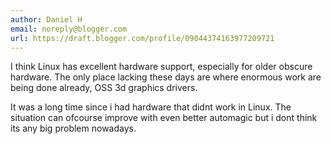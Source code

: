 ```yaml
---
author: Daniel H
email: noreply@blogger.com
url: https://draft.blogger.com/profile/09044374163977209721
---
```


I think Linux has excellent hardware support, especially for older obscure hardware. The only place lacking these days are where enormous work are being done already, OSS 3d graphics drivers.

It was a long time since i had hardware that didnt work in Linux. The situation can ofcourse improve with even better automagic but i dont think its any big problem nowadays.
